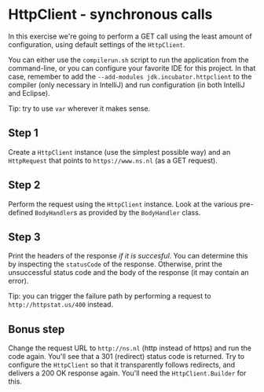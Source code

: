 # HttpClient - synchronous calls

In this exercise we're going to perform a GET call using the least amount of configuration, using default settings of the `HttpClient`.

You can either use the `compilerun.sh` script to run the application from the command-line, or you can configure your favorite IDE for this project. In that case, remember to add the `--add-modules jdk.incubator.httpclient` to the compiler (only necessary in IntelliJ) and run configuration (in both IntelliJ and Eclipse).

Tip: try to use `var` wherever it makes sense.

## Step 1
Create a `HttpClient` instance (use the simplest possible way) and an `HttpRequest` that points to `https://www.ns.nl` (as a GET request).

## Step 2
Perform the request using the `HttpClient` instance.
Look at the various pre-defined `BodyHandler`s as provided by the `BodyHandler` class.

## Step 3
Print the headers of the response *if it is succesful*.
You can determine this by inspecting the `statusCode` of the response.
Otherwise, print the unsuccessful status code and the body of the response (it may contain an error).

Tip: you can trigger the failure path by performing a request to `http://httpstat.us/400` instead.    

## Bonus step
Change the request URL to `http://ns.nl` (http instead of https) and run the code again.
You'll see that a 301 (redirect) status code is returned.
Try to configure the `HttpClient` so that it transparently follows redirects, and delivers a 200 OK response again.
You'll need the `HttpClient.Builder` for this.

